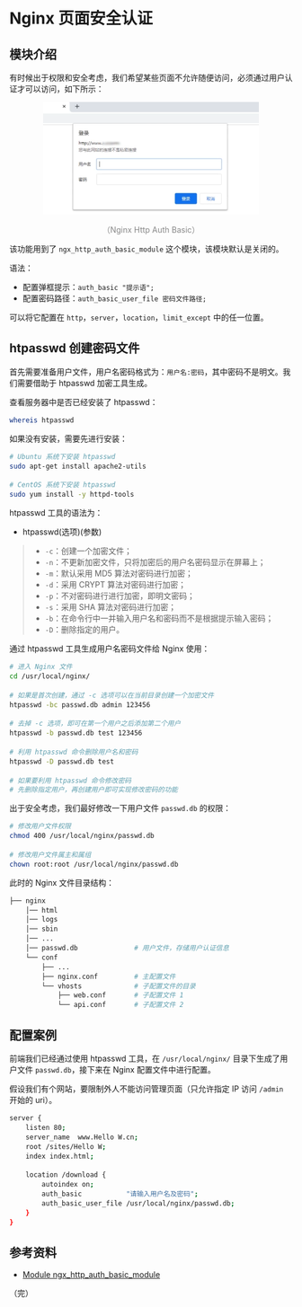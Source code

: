 # Nginx 页面安全认证

## 模块介绍

有时候出于权限和安全考虑，我们希望某些页面不允许随便访问，必须通过用户认证才可以访问，如下所示：

<div style="text-align: center;">
  <img src="./assets/nginx-http-auth-basic.png" height="200" alt="Nginx Http Auth Basic">
  <p style="text-align: center; color: #888;">（Nginx Http Auth Basic）</p>
</div>

该功能用到了 `ngx_http_auth_basic_module` 这个模块，该模块默认是关闭的。

语法：

* 配置弹框提示：`auth_basic "提示语";`
* 配置密码路径：`auth_basic_user_file 密码文件路径;`

可以将它配置在 `http`，`server`，`location`，`limit_except` 中的任一位置。

## htpasswd 创建密码文件

首先需要准备用户文件，用户名密码格式为：`用户名:密码`，其中密码不是明文。我们需要借助于 htpasswd 加密工具生成。

查看服务器中是否已经安装了 htpasswd：

```bash
whereis htpasswd
```

如果没有安装，需要先进行安装：

```bash
# Ubuntu 系统下安装 htpasswd
sudo apt-get install apache2-utils

# CentOS 系统下安装 htpasswd
sudo yum install -y httpd-tools
```

htpasswd 工具的语法为：

* htpasswd(选项)(参数)

> * `-c`：创建一个加密文件；
> * `-n`：不更新加密文件，只将加密后的用户名密码显示在屏幕上；
> * `-m`：默认采用 MD5 算法对密码进行加密；
> * `-d`：采用 CRYPT 算法对密码进行加密；
> * `-p`：不对密码进行进行加密，即明文密码；
> * `-s`：采用 SHA 算法对密码进行加密；
> * `-b`：在命令行中一并输入用户名和密码而不是根据提示输入密码；
> * `-D`：删除指定的用户。


通过 htpasswd 工具生成用户名密码文件给 Nginx 使用：

```bash
# 进入 Nginx 文件
cd /usr/local/nginx/

# 如果是首次创建，通过 -c 选项可以在当前目录创建一个加密文件
htpasswd -bc passwd.db admin 123456

# 去掉 -c 选项，即可在第一个用户之后添加第二个用户
htpasswd -b passwd.db test 123456

# 利用 htpasswd 命令删除用户名和密码
htpasswd -D passwd.db test

# 如果要利用 htpasswd 命令修改密码
# 先删除指定用户，再创建用户即可实现修改密码的功能
```

出于安全考虑，我们最好修改一下用户文件 `passwd.db` 的权限：

```bash
# 修改用户文件权限 
chmod 400 /usr/local/nginx/passwd.db

# 修改用户文件属主和属组
chown root:root /usr/local/nginx/passwd.db
```

此时的 Nginx 文件目录结构：

```bash
├── nginx
    │── html
    │── logs
    │── sbin
    │── ...
    │── passwd.db              # 用户文件，存储用户认证信息
    └── conf
        ├── ...
        ├── nginx.conf         # 主配置文件
        └── vhosts             # 子配置文件的目录
            ├── web.conf       # 子配置文件 1
            └── api.conf       # 子配置文件 2
```

## 配置案例

前端我们已经通过使用 htpasswd 工具，在 `/usr/local/nginx/` 目录下生成了用户文件 `passwd.db`，接下来在 Nginx 配置文件中进行配置。

假设我们有个网站，要限制外人不能访问管理页面（只允许指定 IP 访问 `/admin` 开始的 uri）。

```bash {9,10}
server {
    listen 80;
    server_name  www.Hello W.cn;
    root /sites/Hello W;
    index index.html;

    location /download {
        autoindex on;
        auth_basic           "请输入用户名及密码";
        auth_basic_user_file /usr/local/nginx/passwd.db;
    }
}
```

## 参考资料

* [Module ngx_http_auth_basic_module](https://nginx.org/en/docs/http/ngx_http_auth_basic_module.html "Module ngx_http_auth_basic_module")

（完）
